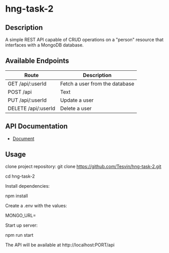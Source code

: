 # hng-task-2
## Description
A simple REST API capable of CRUD operations on a "person" resource that interfaces with a MongoDB database.
## Available Endpoints
| Route      | Description |
| ----------- | ----------- |
| GET /api/:userId	     | Fetch a user from the database |
| POST /api   | Text        | Create a new user |
| PUT /api/:userId	| Update a user |
| DELETE /api/:userId	| Delete a user |
## API Documentation
- [Document](https://github.com/Tesvin/hng-task-2/blob/main/DOCUMENTATION.md)
## Usage
clone project repository:
git clone https://github.com/Tesvin/hng-task-2.git

cd hng-task-2

Install dependencies:

npm install

Create a .env with the values:

MONGO_URL=<replace-with-mongodb-connection-string>

Start up server:

npm run start

The API will be available at http://localhost:PORT/api

